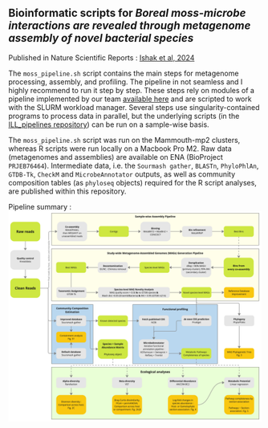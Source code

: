 ## Bioinformatic scripts for _Boreal moss-microbe interactions are revealed through metagenome assembly of novel bacterial species_

Published in Nature Scientific Reports : [Ishak et al, 2024](https://www.nature.com/articles/s41598-024-73045-z)

The `moss_pipeline.sh` script contains the main steps for metagenome processing, assembly, and profiling. The pipeline in not seamless and I highly recommend to run it step by step. These steps rely on modules of a pipeline implemented by our team [available here](https://github.com/jflucier/ILL_pipelines) and are scripted to work with the SLURM workload manager. Several steps use singularity-contained programs to process data in parallel, but the underlying scripts (in the [ILL_pipelines repository](https://github.com/jflucier/ILL_pipelines)) can be run on a sample-wise basis.

The `moss_pipeline.sh` script was run on the Mammouth-mp2 clusters, whereas R scripts were run locally on a Macbook Pro M2. Raw data (metagenomes and assemblies) are available on ENA (BioProject `PRJEB76464`). Intermediate data, i.e. the `Sourmash gather`, `BLASTn`, `PhyloPhlAn`, `GTDB-Tk`, `CheckM` and `MicrobeAnnotator` outputs, as well as community composition tables (as `phyloseq` objects) required for the R script analyses, are published within this repository. 

Pipeline summary :
![alt text](https://github.com/jorondo1/borealMoss/blob/main/out/Boreal_Moss_WF.jpg)

